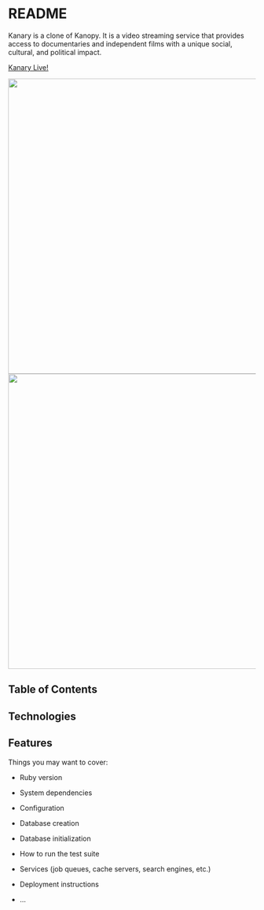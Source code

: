 # README

Kanary is a clone of Kanopy. It is a video streaming service that provides access to documentaries and independent films with a unique social, cultural, and political impact.

[Kanary Live!](https://kanary-rf.herokuapp.com/#/)

<img src="https://user-images.githubusercontent.com/88195745/141483141-472d1113-2ec9-418a-9f3d-bae4acef1319.png" width="600">

<img src="https://user-images.githubusercontent.com/88195745/141476463-bf9d27fa-c600-40af-8595-d69b61f5246b.gif" width="600">

## Table of Contents

## Technologies

## Features







Things you may want to cover:

* Ruby version

* System dependencies

* Configuration

* Database creation

* Database initialization

* How to run the test suite

* Services (job queues, cache servers, search engines, etc.)

* Deployment instructions

* ...
